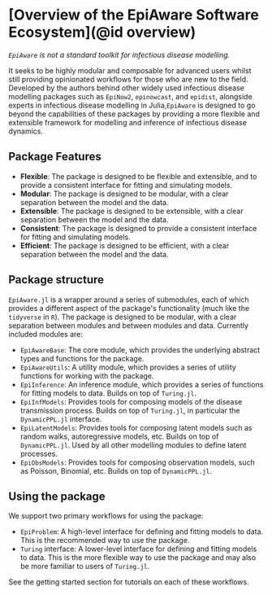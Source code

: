 # [Overview of the EpiAware Software Ecosystem](@id overview)

_`EpiAware`  is not a standard toolkit for infectious disease modelling._

It seeks to be highly modular and composable for advanced users whilst still providing opinionated workflows for those who are new to the field. Developed by the authors behind other widely used infectious disease modelling packages such as `EpiNow2`, `epinowcast`, and `epidist`, alongside experts in infectious disease modelling in Julia,`EpiAware` is designed to go beyond the capabilities of these packages by providing a more flexible and extensible framework for modelling and inference of infectious disease dynamics.

## Package Features

- **Flexible**: The package is designed to be flexible and extensible, and to provide a consistent interface for fitting and simulating models.
- **Modular**: The package is designed to be modular, with a clear separation between the model and the data.
- **Extensible**: The package is designed to be extensible, with a clear separation between the model and the data.
- **Consistent**: The package is designed to provide a consistent interface for fitting and simulating models.
- **Efficient**: The package is designed to be efficient, with a clear separation between the model and the data.

## Package structure

`EpiAware.jl` is a wrapper around a series of submodules, each of which provides a different aspect of the package's functionality (much like the `tidyverse` in `R`). The package is designed to be modular, with a clear separation between modules and between modules and data. Currently included modules are:

- `EpiAwareBase`: The core module, which provides the underlying abstract types and functions for the package.
- `EpiAwareUtils`: A utility module, which provides a series of utility functions for working with the package.
- `EpiInference`: An inference module, which provides a series of functions for fitting models to data. Builds on top of `Turing.jl`.
- `EpiInfModels`: Provides tools for composing models of the disease transmission process. Builds on top of `Turing.jl`, in particular the `DynamicPPL.jl` interface.
- `EpiLatentModels`: Provides tools for composing latent models such as random walks, autoregressive models, etc. Builds on top of `DynamicPPL.jl`. Used by all other modelling modules to define latent processes.
- `EpiObsModels`: Provides tools for composing observation models, such as Poisson, Binomial, etc. Builds on top of `DynamicPPL.jl`.

## Using the package

We support two primary workflows for using the package:

- `EpiProblem`: A high-level interface for defining and fitting models to data. This is the recommended way to use the package.
- `Turing` interface: A lower-level interface for defining and fitting models to data. This is the more flexible way to use the package and may also be more familiar to users of `Turing.jl`.

See the getting started section for tutorials on each of these workflows.
